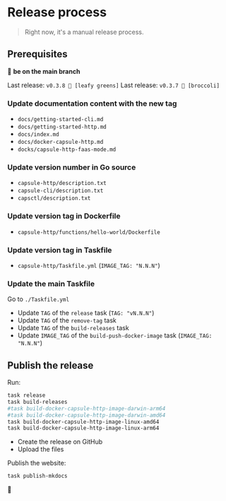 # Release process

> Right now, it's a manual release process.

## Prerequisites

👋 **be on the main branch**

Last release: `v0.3.8 🥬 [leafy greens]` 
Last release: `v0.3.7 🥦 [broccoli]`

### Update documentation content with the new tag

- `docs/getting-started-cli.md`
- `docs/getting-started-http.md`
- `docs/index.md`
- `docs/docker-capsule-http.md`
- `docks/capsule-http-faas-mode.md`

### Update version number in Go source

- `capsule-http/description.txt`
- `capsule-cli/description.txt`
- `capsctl/description.txt`

### Update version tag in Dockerfile

- `capsule-http/functions/hello-world/Dockerfile`

### Update version tag in Taskfile

- `capsule-http/Taskfile.yml` (`IMAGE_TAG: "N.N.N"`)

### Update the main Taskfile

Go to `./Taskfile.yml`

- Update `TAG` of the `release` task (`TAG: "vN.N.N"`)
- Update `TAG` of the `remove-tag` task
- Update `TAG` of the `build-releases` task
- Update `IMAGE_TAG` of the `build-push-docker-image` task (`IMAGE_TAG: "N.N.N"`)

## Publish the release

Run:

```bash
task release
task build-releases
#task build-docker-capsule-http-image-darwin-arm64
#task build-docker-capsule-http-image-darwin-amd64
task build-docker-capsule-http-image-linux-amd64
task build-docker-capsule-http-image-linux-arm64
```

- Create the release on GitHub
- Upload the files

Publish the website:

```bash
task publish-mkdocs
```

🎉
